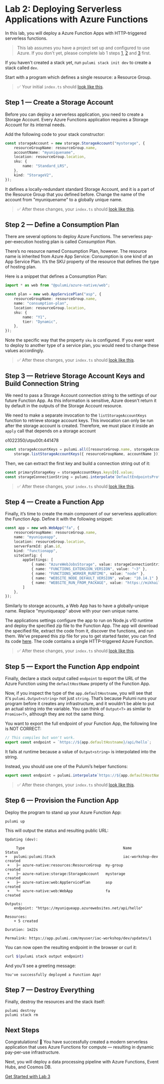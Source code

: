 # Lab 2: Deploying Serverless Applications with Azure Functions

In this lab, you will deploy a Azure Function Apps with HTTP-triggered serverless functions.

> This lab assumes you have a project set up and configured to use Azure. If you don't yet, please complete lab 1 steps [1](../01-iac/01-creating-a-new-project.md), [2](../01-iac/02-configuring-azure.md) and [3](../01-iac/03-provisioning-infrastructure.md) first.

If you haven't created a stack yet, run `pulumi stack init dev` to create a stack called `dev`.

Start with a program which defines a single resource: a Resource Group.

> :white_check_mark: Your initial `index.ts` should [look like this](../01-iac/code/03/index.ts).

## Step 1 &mdash; Create a Storage Account

Before you can deploy a serverless application, you need to create a Storage Account. Every Azure Functions application requires a Storage Account for its internal needs.

Add the following code to your stack constructor:

```ts
const storageAccount = new storage.StorageAccount("mystorage", {
    resourceGroupName: resourceGroup.name,
    accountName: "myuniquename",
    location: resourceGroup.location,
    sku: {
        name: "Standard_LRS",
    },
    kind: "StorageV2",
});
```

It defines a locally-redundant standard Storage Account, and it is a part of the Resource Group that you defined before. Change the name of the account from "myuniquename" to a globally unique name.

> :white_check_mark: After these changes, your `index.ts` should [look like this](./code/step1.ts).

## Step 2 &mdash; Define a Consumption Plan

There are several options to deploy Azure Functions. The serverless pay-per-execution hosting plan is called _Consumption Plan_.

There’s no resource named Consumption Plan, however. The resource name is inherited from Azure App Service: Consumption is one kind of an App Service Plan. It’s the SKU property of the resource that defines the type of hosting plan.

Here is a snippet that defines a Consumption Plan:

```ts
import * as web from "@pulumi/azure-native/web";

const plan = new web.AppServicePlan("asp", {
    resourceGroupName: resourceGroup.name,
    name: "consumption-plan",
    location: resourceGroup.location,
    sku: {
        name: "Y1",
        tier: "Dynamic",
    },
});
```

Note the specific way that the property `sku` is configured. If you ever want to deploy to another type of a service plan, you would need to change these values accordingly.

> :white_check_mark: After these changes, your `index.ts` should [look like this](./code/step2.ts).

## Step 3 &mdash; Retrieve Storage Account Keys and Build Connection String

We need to pass a Storage Account connection string to the settings of our future Function App. As this information is sensitive, Azure doesn't return it by default in the outputs of the Storage Account resource.

We need to make a separate invocation to the `listStorageAccountKeys` function to retrieve storage account keys. This invocation can only be run after the storage account is created. Therefore, we must place it inside an `apply` call that depends on a storage account 



o1022350/utpu00t:441478
```ts
const storageAccountKeys = pulumi.all([resourceGroup.name, storageAccount.name]).apply(([resourceGroupName, accountName]) =>
    storage.listStorageAccountKeys({ resourceGroupName, accountName }));
```

Then, we can extract the first key and build a connection string out of it:

```ts
const primaryStorageKey = storageAccountKeys.keys[0].value;
const storageConnectionString = pulumi.interpolate`DefaultEndpointsProtocol=https;AccountName=${storageAccount.name};AccountKey=${primaryStorageKey}`;
```

> :white_check_mark: After these changes, your `index.ts` should [look like this](./code/step3.ts).

## Step 4 &mdash; Create a Function App

Finally, it’s time to create the main component of our serverless application: the Function App. Define it with the following snippet:

```ts
const app = new web.WebApp("fa", {
    resourceGroupName: resourceGroup.name,
    name: "myuniqueapp",
    location: resourceGroup.location,
    serverFarmId: plan.id,
    kind: "functionapp",
    siteConfig: {
        appSettings: [
            { name: "AzureWebJobsStorage", value: storageConnectionString },            
            { name: "FUNCTIONS_EXTENSION_VERSION", value: "~3" },            
            { name: "FUNCTIONS_WORKER_RUNTIME", value: "node" },
            { name: "WEBSITE_NODE_DEFAULT_VERSION", value: "10.14.1" },
            { name: "WEBSITE_RUN_FROM_PACKAGE", value: "https://mikhailworkshop.blob.core.windows.net/zips/app.zip" },
        ]    
    },
});
```

Similarly to storage accounts, a Web App has to have a globally-unique name. Replace "myuniqueapp" above with your own unique name.

The applications settings configure the app to run on Node.js v10 runtime and deploy the specified zip file to the Function App. The app will download the specified file, extract the code from it, discover the functions, and run them. We’ve prepared this zip file for you to get started faster, you can find its code [here](https://github.com/mikhailshilkov/mikhailio-hugo/tree/master/content/lab/materials/app). The code contains a single HTTP-triggered Azure Function.

> :white_check_mark: After these changes, your `index.ts` should [look like this](./code/step4.ts).

## Step 5 &mdash; Export the Function App endpoint

Finally, declare a stack output called `endpoint` to export the URL of the Azure Function using the `defaultHostName` property of the Function App.

Now, if you inspect the type of the `app.defaultHostname`, you will see that it's `pulumi.Output<string>` not just `string`. That’s because Pulumi runs your program before it creates any infrastructure, and it wouldn’t be able to put an actual string into the variable. You can think of `Output<T>` as similar to `Promise<T>`, although they are not the same thing.

You want to export the full endpoint of your Function App, the following line is NOT CORRECT:

```ts
// This compiles but won't work.
export const endpoint = `https://${app.defaultHostname}/api/hello`;
```

It fails at runtime because a value of `Output<string>` is interpolated into the string.

Instead, you should use one of the Pulumi’s helper functions:


```ts
export const endpoint = pulumi.interpolate`https://${app.defaultHostName}/api/hello`;
```

> :white_check_mark: After these changes, your `index.ts` should [look like this](./code/step5.ts).

## Step 6 &mdash; Provision the Function App

Deploy the program to stand up your Azure Function App:

```bash
pulumi up
```

This will output the status and resulting public URL:

```
Updating (dev):

     Type                                             Name              Status
+   pulumi:pulumi:Stack                               iac-workshop-dev  created
 +   ├─ azure-native:resources:ResourceGroup  my-group          created                 
 +   ├─ azure-native:storage:StorageAccount   mystorage         created                 
 +   ├─ azure-native:web:AppServicePlan       asp               created                 
 +   └─ azure-native:web:WebApp               fa                created

Outputs:
    endpoint: "https://myuniqueapp.azurewebsites.net/api/hello"

Resources:
    + 5 created

Duration: 1m22s

Permalink: https://app.pulumi.com/myuser/iac-workshop/dev/updates/1
```

You can now open the resulting endpoint in the browser or curl it:

```bash
curl $(pulumi stack output endpoint)
```

And you'll see a greeting message:

```
You've successfully deployed a Function App!
```

## Step 7 &mdash; Destroy Everything

Finally, destroy the resources and the stack itself:

```
pulumi destroy
pulumi stack rm
```

## Next Steps

Congratulations! :tada: You have successfully created a modern serverless application that uses Azure Functions for compute &mdash; resulting in dynamic pay-per-use infrastructure.

Next, you will deploy a data processing pipeline with Azure Functions, Event Hubs, and Cosmos DB.

[Get Started with Lab 3](../03-telemetry/README.md)
